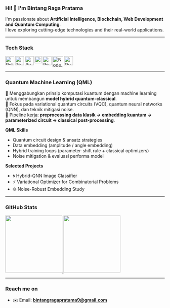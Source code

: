 ### Hi! 👋 I'm Bintang Raga Pratama  

I'm passionate about **Artificial Intelligence, Blockchain, Web Development and Quantum Computing**.  
I love exploring cutting-edge technologies and their real-world applications.  

---

### **Tech Stack**

<!-- AI / ML -->
<a href="#"><img align="left" alt="Python" title="Python" width="28px" src="https://upload.wikimedia.org/wikipedia/commons/c/c3/Python-logo-notext.svg" /></a>
<a href="https://www.tensorflow.org/"><img align="left" alt="TensorFlow" title="TensorFlow" width="28px" src="https://upload.wikimedia.org/wikipedia/commons/2/2d/Tensorflow_logo.svg" /></a>
<a href="https://pytorch.org/"><img align="left" alt="PyTorch" title="PyTorch" width="28px" src="https://upload.wikimedia.org/wikipedia/commons/9/96/PyTorch_logo_icon.svg" /></a>

<!-- Blockchain -->
<a href="https://ethereum.org/en/developers/"><img align="left" alt="Ethereum" title="Ethereum" width="22px" src="https://upload.wikimedia.org/wikipedia/commons/0/05/Ethereum_logo_2014.svg" /></a>

<!-- Web Development -->
<a href="https://react.dev/"><img align="left" alt="React" title="React" width="28px" src="https://upload.wikimedia.org/wikipedia/commons/a/a7/React-icon.svg" /></a>
<a href="https://nodejs.org/"><img align="left" alt="Node.js" title="Node.js" width="34px" src="https://upload.wikimedia.org/wikipedia/commons/d/d9/Node.js_logo.svg" /></a>

<!-- Quantum Computing -->
<a href="#"><img align="left" alt="Quantum Computing" title="Quantum Computing (Qiskit)" width="28px" src="https://upload.wikimedia.org/wikipedia/commons/4/4e/Qiskit-Logo.svg" /></a>

<br><br>

---

### **Quantum Machine Learning (QML)**  

🔹 Menggabungkan prinsip komputasi kuantum dengan machine learning untuk membangun **model hybrid quantum-classical**.  
🔹 Fokus pada variational quantum circuits (VQC), quantum neural networks (QNN), dan teknik mitigasi noise.  
🔹 Pipeline kerja: **preprocessing data klasik → embedding kuantum → parameterized circuit → classical post-processing**.  

**QML Skills**  
- Quantum circuit design & ansatz strategies  
- Data embedding (amplitude / angle embedding)  
- Hybrid training loops (parameter-shift rule + classical optimizers)  
- Noise mitigation & evaluasi performa model  

**Selected Projects**  
- 🌀 Hybrid-QNN Image Classifier  
- ⚡ Variational Optimizer for Combinatorial Problems  
- 🌐 Noise-Robust Embedding Study  

---

### **GitHub Stats**

<p align="left">
<a href="https://github.com/SuryakandaRagaWistara">
  <img height="180em" src="https://github-readme-stats-eight-theta.vercel.app/api?username=SuryakandaRagaWistara&show_icons=true&theme=algolia&include_all_commits=true&count_private=true"/>
  <img height="180em" src="https://github-readme-stats-eight-theta.vercel.app/api/top-langs/?username=SuryakandaRagaWistara&layout=compact&langs_count=8&theme=algolia"/>
</a>
</p>

---

### **Reach me on**
- ✉️ Email: **bintangragapratama9@gmail.com**  
